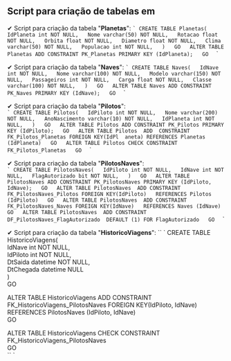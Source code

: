 ## Script para criação de tabelas em 

✔ Script para criação da tabela "**Planetas**":
`` `
CREATE TABLE Planetas(  
IdPlaneta int NOT NULL,  
    Nome varchar(50) NOT NULL,  
	Rotacao float NOT NULL,  
	Orbita float NOT NULL,  
	Diametro float NOT NULL,  
	Clima varchar(50) NOT NULL,  
	Populacao int NOT NULL,  
)  
GO  
ALTER TABLE Planetas ADD CONSTRAINT PK_Planetas PRIMARY KEY (IdPlaneta);  
GO  
`` `

✔ Script para criação da tabela "**Naves**":
`` `
CREATE TABLE Naves(  
	IdNave int NOT NULL,  
	Nome varchar(100) NOT NULL,  
	Modelo varchar(150) NOT NULL,  
	Passageiros int NOT NULL,  
	Carga float NOT NULL,  
	Classe varchar(100) NOT NULL,  
)  
GO  
ALTER TABLE Naves ADD CONSTRAINT PK_Naves PRIMARY KEY (IdNave);  
GO  
`` `  

✔ Script para criação da tabela "**Pilotos**":  
`` `
CREATE TABLE Pilotos(  
	IdPiloto int NOT NULL,  
	Nome varchar(200) NOT NULL,  
	AnoNascimento varchar(10) NOT NULL,  
	IdPlaneta int NOT NULL,  
)  
GO  
ALTER TABLE Pilotos ADD CONSTRAINT PK_Pilotos PRIMARY KEY (IdPiloto);  
GO  
ALTER TABLE Pilotos  ADD  CONSTRAINT FK_Pilotos_Planetas FOREIGN KEY(IdPl  aneta)
REFERENCES Planetas (IdPlaneta)  
GO  
ALTER TABLE Pilotos CHECK CONSTRAINT FK_Pilotos_Planetas  
GO  
`` `

✔ Script para criação da tabela "**PilotosNaves**":  
`` `
CREATE TABLE PilotosNaves(  
	IdPiloto int NOT NULL,  
	IdNave int NOT NULL,  
	FlagAutorizado bit NOT NULL,  
)  
GO  
ALTER TABLE PilotosNaves ADD CONSTRAINT PK_PilotosNaves PRIMARY KEY (IdPiloto, IdNave);  
GO  
ALTER TABLE PilotosNaves  ADD CONSTRAINT FK_PilotosNaves_Pilotos FOREIGN KEY(IdPiloto)  
REFERENCES Pilotos (IdPiloto)  
GO  
ALTER TABLE PilotosNaves  ADD CONSTRAINT FK_PilotosNaves_Naves FOREIGN KEY(IdNave)  
REFERENCES Naves (IdNave)  
GO  
ALTER TABLE PilotosNaves  ADD CONSTRAINT DF_PilotosNaves_FlagAutorizado  DEFAULT (1) FOR FlagAutorizado  
GO  
`` `

✔ Script para criação da tabela "**HistoricoViagens**":
`` `
CREATE TABLE HistoricoViagens(  
	IdNave int NOT NULL,  
	IdPiloto int NOT NULL,  
	DtSaida datetime NOT NULL,  
	DtChegada datetime NULL  
)  
GO  

ALTER TABLE HistoricoViagens  ADD  CONSTRAINT FK_HistoricoViagens_PilotosNaves FOREIGN KEY(IdPiloto, IdNave)  
REFERENCES PilotosNaves (IdPiloto, IdNave)  
GO  

ALTER TABLE HistoricoViagens CHECK CONSTRAINT FK_HistoricoViagens_PilotosNaves  
GO  
`` `